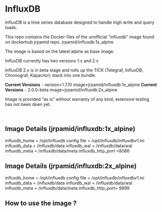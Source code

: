 
# InfluxDB

InfluxDB is a time series database designed to handle high write and query loads.

This repo contains the Docker files of the unofficial "influxdb" image found on dockerhub jrpamid repo. jrpamid/influxdb:1x_alpine

The image is based on the latest alpine as base image. 

InfluxDB currently has two  versionx 1.x and 2.x

InfluxDB 2.x is in beta stage and rolls up the TICK (Telegraf, InfluxDB, Chronograf, Kapacitor) stack into one bundle. 


<strong>Current Versions</strong> - version=1.7.10  image=jrpamid/influxdb:1x_alpine
<strong>Current Versions</strong> - 2.0.0-beta  image=jrpamid/influxdb:2x_alpine


Image is provided “as is” without warranty of any kind, extensive testing has not been doen yet.


<br>

## Image Details (jrpamid/influxdb:1x_alpine)

influxdb_home = /opt/influxdb
config file   = /opt/influxdb/influxdbv1.ini
influxdb_data = /influxdb/data
influxdb_wal = /influxdb/data/wal
influxdb_meta = /influxdb/data/meta
influxdb_http_port =8086

## Image Details (jrpamid/influxdb:2x_alpine)

influxdb_home = /opt/influxdb
config file   = /opt/influxdb/influxdbv1.ini
influxdb_data = /influxdb/data
influxdb_wal = /influxdb/data/wal
influxdb_meta = /influxdb/data/meta
influxdb_http_port= 9999
<br>


## How to use the image ?


